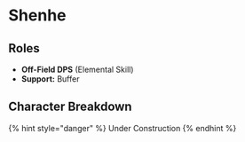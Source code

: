 # Shenhe

## Roles

* **Off-Field DPS** (Elemental Skill)
* **Support:** Buffer

## Character Breakdown

{% hint style="danger" %}
Under Construction
{% endhint %}

